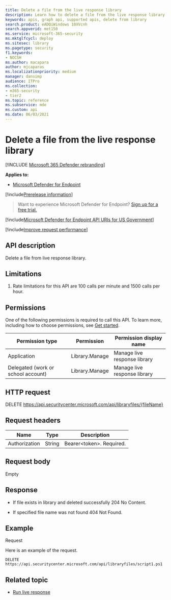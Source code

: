 ```yaml
---
title: Delete a file from the live response library 
description: Learn how to delete a file from the live response library.
keywords: apis, graph api, supported apis, delete from library
search.product: eADQiWindows 10XVcnh
search.appverid: met150
ms.service: microsoft-365-security
ms.mktglfcycl: deploy
ms.sitesec: library
ms.pagetype: security
f1.keywords:
- NOCSH
ms.author: macapara
author: mjcaparas
ms.localizationpriority: medium
manager: dansimp
audience: ITPro
ms.collection: 
- m365-security
- tier2
ms.topic: reference
ms.subservice: mde
ms.custom: api
ms.date: 06/03/2021
---
```


#  Delete a file from the live response library  

[!INCLUDE [Microsoft 365 Defender rebranding](../../includes/microsoft-defender.md)]

**Applies to:**
- [Microsoft Defender for Endpoint](/microsoft-365/security/defender-endpoint/microsoft-defender-endpoint)

[!include[Prerelease information](../../includes/prerelease.md)]

>Want to experience Microsoft Defender for Endpoint? [Sign up for a free trial.](https://www.microsoft.com/microsoft-365/windows/microsoft-defender-atp?ocid=docs-wdatp-exposedapis-abovefoldlink) 

[!include[Microsoft Defender for Endpoint API URIs for US Government](../../includes/microsoft-defender-api-usgov.md)]

[!include[Improve request performance](../../includes/improve-request-performance.md)]

## API description

Delete a file from live response library.

## Limitations

1.  Rate limitations for this API are 100 calls per minute and 1500 calls per
    hour.

## Permissions

One of the following permissions is required to call this API. To learn more,
including how to choose permissions, see [Get started](apis-intro.md).

| Permission type                    | Permission     | Permission display name        |
|------------------------------------|----------------|--------------------------------|
| Application                        | Library.Manage | Manage live response library |
| Delegated (work or school account) | Library.Manage | Manage live response library |

## HTTP request

DELETE https://api.securitycenter.microsoft.com/api/libraryfiles/{fileName}

## Request headers

| Name            | Type   | Description               |
|-----------------|--------|---------------------------|
| Authorization   | String | Bearer\<token>\. Required. |

## Request body

Empty

## Response

-   If file exists in library and deleted successfully  204 No Content.

-   If specified file name was not found  404 Not Found.

## Example

Request

Here is an example of the request.

```HTTP
DELETE https://api.securitycenter.microsoft.com/api/libraryfiles/script1.ps1
```

## Related topic
- [Run live response](run-live-response.md) 